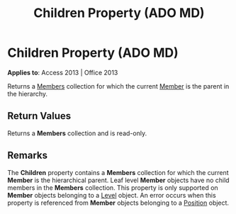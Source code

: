 ﻿---
title: Children Property (ADO MD)
TOCTitle: Children Property (ADO MD)
ms:assetid: 66eff203-68e5-a36d-eb2f-2e9faa80deb6
ms:mtpsurl: https://msdn.microsoft.com/en-us/library/JJ249400(v=office.15)
ms:contentKeyID: 48545352
ms.date: 09/18/2015
mtps_version: v=office.15
---

# Children Property (ADO MD)


**Applies to**: Access 2013 | Office 2013

Returns a [Members](members-collection-ado-md.md) collection for which the current [Member](member-object-ado-md.md) is the parent in the hierarchy.

## Return Values

Returns a **Members** collection and is read-only.

## Remarks

The **Children** property contains a **Members** collection for which the current **Member** is the hierarchical parent. Leaf level **Member** objects have no child members in the **Members** collection. This property is only supported on **Member** objects belonging to a [Level](level-object-ado-md.md) object. An error occurs when this property is referenced from **Member** objects belonging to a [Position](position-object-ado-md.md) object.

